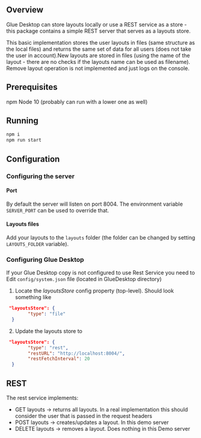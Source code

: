 ## Overview

Glue Desktop can store layouts locally or use a REST service as a store - this package contains a simple REST server that serves as a layouts store. 

This basic implementation stores the user layouts in files (same structure as the local files) and returns the same set of data for all users (does not take the user in account).New layouts are stored in files (using the name of the layout - there are no checks if the layouts name can be used as filename). Remove layout operation is not implemented and just logs on the console.

## Prerequisites

npm
Node 10 (probably can run with a lower one as well)

## Running

```cmd
npm i
npm run start
```

## Configuration

### Configuring the server

#### Port 

By default the server will listen on port 8004. The environment variable `SERVER_PORT` can be used to override that.

#### Layouts files

Add your layouts to the `layouts` folder (the folder can be changed by setting `LAYOUTS_FOLDER` variable).

### Configuring Glue Desktop

If your Glue Desktop copy is not configured to use Rest Service you need to Edit `config/system.json` file (located in GlueDesktop directory)

1.  Locate the *layoutsStore* config property (top-level). Should look something like
```json
 "layoutsStore": {
        "type": "file"
  }
```

2. Update the layouts store to 
```json
 "layoutsStore": {
        "type": "rest",
        "restURL": "http://localhost:8004/",
        "restFetchInterval": 20
  }
```

## REST

The rest service implements:

* GET layouts -> returns all layouts. In a real implementation this should consider the user that is passed in the request headers
* POST layouts -> creates/updates a layout. In this demo server 
* DELETE layouts -> removes a layout. Does nothing in this Demo server
